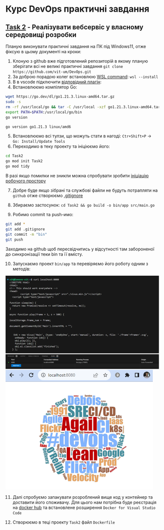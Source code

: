 # Курс DevOps практичні завдання

## [Task 2](Task2) - Реалізувати  вебсервіс у власному середовищі розробки 
Планую виконувати практичні завдання на ПК під Windows11, отже фіксую в цьому документі на кроки:
1. Клоную з github вже підготовлений репозиторій в якому планую зберігати всі не великі практичні завдання
`git clone https://github.com/vit-um/DevOps.git`  
2. За доброю порадою колег встановлюю [WSL command](https://learn.microsoft.com/en-us/windows/wsl/install): 
`wsl --install`  
3. В в vscode підключити [відповідний плагін](https://learn.microsoft.com/en-us/windows/wsl/tutorials/wsl-vscode):
4. Встановлюємо компілятор Go:  

```bash
wget https://go.dev/dl/go1.21.3.linux-amd64.tar.gz
sudo -s
rm -rf /usr/local/go && tar -C /usr/local -xzf go1.21.3.linux-amd64.tar.gz
export PATH=$PATH:/usr/local/go/bin
go version
```
`go version go1.21.3 linux/amd6`

5. Встановлюємо всі тулзи, що можуть стати в нагоді: 
`Ctr+Shift+P` -> `Go: Install/Update Tools`
6. Переходимо в теку проекту та ініціюємо його:

```bash
cd Task2
go mod init Task2
go mod tidy
``` 
В разі якщо помилки не зникли можна спробувати зробити [ініціацію робочого простору](https://github.com/golang/tools/blob/master/gopls/doc/workspace.md#go-workspaces-go-118)

7. Добре буде якщо зібрані та службові файли не будуть потрапляти на `github` отже створюємо [.gitignore](.gitignore)

8. Збираємо застосунок: 
`cd Task2 && go build -o bin/app src/main.go`

9. Робимо commit та push-имо:  
```bash
git add *
git add .gitignore 
git commit -m "bin"
git push
```
Заходимо на github щоб пересвідчитись у відсутності там забороненої до синхронізації теки bin та її вмісту.

10. Запускаємо проект `bin/app` та перевіряємо його роботу одним з методів:  

![img](.img/t2_curl.png)  
![img](.img/t2_port.png)  
![img](.img/t2_web.png)

11. Далі спробуємо запакувати розроблений вище код у контейнер та доставити його споживачу. Для цього нам потрібна буде реєстрація на [docker hub](https://hub.docker.com/) та встановлене розширення `Docker for Visual Studio Code` 

12. Створюємо в теці проекту `Task2` файл `Dockerfile` 
